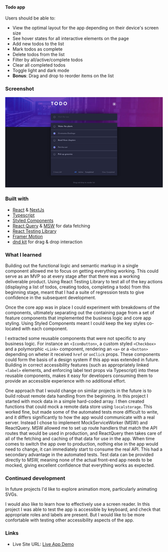 #### Todo app 
Users should be able to:

- View the optimal layout for the app depending on their device's screen size
- See hover states for all interactive elements on the page
- Add new todos to the list
- Mark todos as complete
- Delete todos from the list
- Filter by all/active/complete todos
- Clear all completed todos
- Toggle light and dark mode
- **Bonus**: Drag and drop to reorder items on the list

### Screenshot
![Todo app in dark mode showing a list of todos, some completed, some active](./readme/app-screenshot.png)


### Built with

- [React](https://reactjs.org/) & [NextJs](http://nextjs.com/)
- [Typescript](https://www.typescriptlang.org/)
- [Styled Components](https://styled-components.com/)
- [React Query](https://react-query.tanstack.com/) & [MSW](https://mswjs.io/) for data fetching
- [React Testing Library](https://testing-library.com/)
- [Framer Motion](https://www.framer.com/docs/animation/)
- [dnd kit](https://dndkit.com/) for drag & drop interaction


### What I learned

Building out the functional logic and semantic markup in a single component allowed me to focus on getting everything working. This could serve as an MVP so at every stage after that there was a working deliverable product. Using React Testing Library to test all of the key actions (displaying a list of todos, creating todos, completing a todo) from this beginning stage, meant that I had a suite of regression tests to give confidence in the subsequent development.

Once the core app was in place I could experiment with breakdowns of the components, ultimately separating out the containing page from a set of feature components that implemented the business logic and core app styling. Using Styled Components meant I could keep the key styles co-located with each component.

I extracted some reusable components that were not specific to any business logic. For instance an `<IconButton>`, a custom styled `<Checkbox>` and a polymorphic `<Link>` component, rendering an `<a>` or a `<button>` depending on wheter it received `href` or `onClick` props. These components could form the basis of a design system if this app was extended in future. Building in correct accessibility features (such as appropriately linked `<label>` elements, and enforcing label text props via Typescript) into these reusable components, makes it easy for developers consuming them to provide an accessible experience with no additional effort.

One approach that I would change on similar projects in the future is to build robust remote data handling from the beginning. In this project I started with mock data in a simple hard-coded array. I then created functions that could mock a remote data store using `localstorage`. This worked fine, but made some of the automated tests more difficult to write, and it differs significantly to how the app would communicate with a real server. Instead I chose to implement MockServiceWorker (MSW) and ReactQuery. MSW allowed me to set up route handlers that match the API routes that would be used in production, and ReactQuery then takes care of all of the fetching and caching of that data for use in the app. When time comes to switch the app over to production, nothing else in the app would need to change, it can immediately start to consume the real API. This had a secondary advantage in the automated tests. Test data can be provided directly to MSW, meaning none of the actual front-end app needs to be mocked, giving excellent confidence that everything works as expected.

### Continued development

In future projects I'd like to explore animation more, particularly animating SVGs.

I would also like to learn how to effectively use a screen reader. In this project I was able to test the app is accessible by keyboard, and check that appropriate roles and labels are present. But I would like to be more confortable with testing other accessibility aspects of the app.

### Links

- Live Site URL: [Live App Demo](http://todo-amber-psi.vercel.app/)
